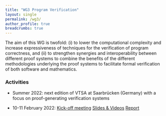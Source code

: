 ```yaml
---
title: "WG3 Program Verification"
layout: single
permalink: /wg3/
author_profile: true
breadcrumbs: true
---
```


The aim of this WG is twofold: (i) to lower the computational complexity and
increase expressiveness of techniques for the verification of program
correctness, and (ii) to strengthen synergies and interoperability between
different proof systems to combine the benefits of the different methodologies
underlying the proof systems to facilitate formal verification of both software
and mathematics.

### Activities

* Summer 2022: next edition of VTSA at Saarbrücken (Germany) with a focus on proof-generating verification systems

* 10-11 February 2022: [Kick-off meeting](../wg3-meeting1) [Slides & Videos](https://europroofnet.github.io/wg3-meeting1/program) [Report](https://europroofnet.github.io/_pages/WG3/Feb2022/ReportWG3meeting.pdf)

